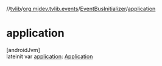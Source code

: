 //[tvlib](../../../index.md)/[org.mjdev.tvlib.events](../index.md)/[EventBusInitializer](index.md)/[application](application.md)

# application

[androidJvm]\
lateinit var [application](application.md): [Application](https://developer.android.com/reference/kotlin/android/app/Application.html)
